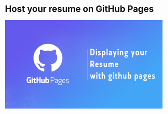 # Host your resume on GitHub Pages
![Image of Yaktocat](https://github.com/ZhijieZheng-UM/ZhijieZheng-UM.github.io/blob/main/image.png)
